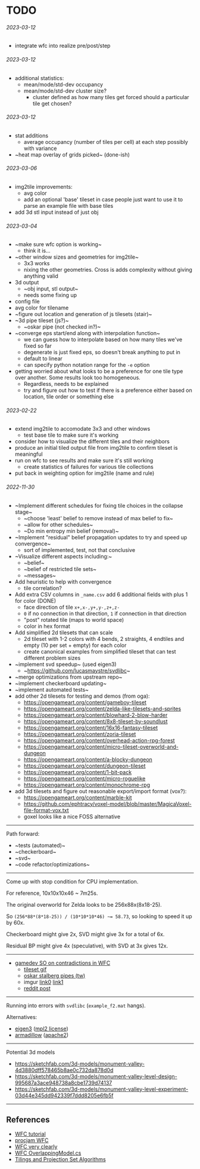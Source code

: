 TODO
===

###### 2023-03-12

* integrate wfc into realize pre/post/step


###### 2023-03-12

* additional statistics:
  - mean/mode/std-dev occupancy
  - mean/mode/std-dev cluster size?
    + cluster defined as how many tiles get forced should a particular
      tile get chosen?


###### 2023-03-12

* stat additions
  - average occupancy (number of tiles per cell) at each step
    possibly with variance
* ~heat map overlay of grids picked~ (done-ish)

###### 2023-03-06

* img2tile improvements:
  - avg color
  - add an optional 'base' tileset in case people just want to use
    it to parse an example file with base tiles
* add 3d stl input instead of just obj

###### 2023-03-04

* ~make sure wfc option is working~
  - think it is...
* ~other window sizes and geometries for img2tile~
  - 3x3 works
  - nixing the other geometries. Cross is adds complexity without
    giving anything valid
* 3d output
  - ~obj input, stl output~
  - needs some fixing up
* config file
* avg color for tilename
* ~figure out location and generation of js tilesets (stair)~
* ~3d pipe tileset (js?)~
  - ~oskar pipe (not checked in?)~
* ~converge eps start/end along with interpolation function~
  - we can guess how to interpolate based on how many tiles
    we've fixed so far
  - degenerate is just fixed eps, so doesn't break anything
    to put in
  - default to linear
  - can specify python notation range for the `-e` option
* getting worried about what looks to be a preference
  for one tile type over another. Some results look too
  homogeneous.
  - Regardless, needs to be explained
  - try and figure out how to test if there is a preference
    either based on location, tile order or something else

###### 2023-02-22

* extend img2tile to accomodate 3x3 and other windows
  - test base tile to make sure it's working
* consider how to visualize the different tiles and their
  neighbors
* produce an initial tiled output file from img2tile to
  confirm tileset is meaningful
* run on wfc to see results and make sure it's still working
  - create statistics of failures for various tile collections
* put back in weighting option for img2tile (name and rule)

###### 2022-11-30

* ~Implement different schedules for fixing tile choices in the collapse stage~
  - ~choose 'least' belief to remove instead of max belief to fix~
  - ~allow for other schedules~
  - ~Do min entropy min belief (removal)~
* ~Implement "residual" belief propagation updates to try and speed up convergence~
  - sort of implemented, test, not that conclusive
* ~Visualize different aspects including:~
  - ~belief~
  - ~belief of restricted tile sets~
  - ~messages~
* Add heuristic to help with convergence
  - tile correlation?
* Add extra CSV columns in `_name.csv` add 6 additional fields with plus 1 for color (DONE)
  - face direction of tile `x+,x-,y+,y-,z+,z-`
  - `0` if no connection in that direction, `1` if connection in that direction
  - "post" rotated tile (maps to world space)
  - color in hex format
* Add simplified 2d tilesets that can scale
  - 2d tileset with 1-2 colors with 4 bends, 2 straights, 4 endtiles and empty (10 per set + empty) for each color
  - create canonical examples from simplified tileset that can test different problem sizes
* ~implement svd speedup~ (used eigen3)
  - ~https://github.com/lucasmaystre/svdlibc~
* ~merge optimizations from upstream repo~
* ~implement checkerboard updating~
* ~implement automated tests~
* add other 2d tilesets for testing and demos (from oga):
  - https://opengameart.org/content/gameboy-tileset
  - https://opengameart.org/content/zelda-like-tilesets-and-sprites
  - https://opengameart.org/content/blowhard-2-blow-harder
  - https://opengameart.org/content/8x8-tileset-by-soundlust
  - https://opengameart.org/content/16x16-fantasy-tileset
  - https://opengameart.org/content/zoria-tileset
  - https://opengameart.org/content/overhead-action-rpg-forest
  - https://opengameart.org/content/micro-tileset-overworld-and-dungeon
  - https://opengameart.org/content/a-blocky-dungeon
  - https://opengameart.org/content/dungeon-tileset
  - https://opengameart.org/content/1-bit-pack
  - https://opengameart.org/content/micro-roguelike
  - https://opengameart.org/content/monochrome-rpg
* add 3d tilesets and figure out reasonable export/import format (vox?):
  - https://opengameart.org/content/marble-kit
  - https://github.com/ephtracy/voxel-model/blob/master/MagicaVoxel-file-format-vox.txt
  - goxel looks like a nice FOSS alternative



---

Path forward:

* ~tests (automated)~
* ~checkerboard~
* ~svd~
* ~code refactor/optimizations~

---

Come up with stop condition for CPU implementation.

For reference, 10x10x10x46 ~ 7m25s.

The original overworld for Zelda looks to be 256x88x(8x18-25).

So `(256*88*(8*18-25)) / (10*10*10*46) ~= 58.73`, so looking to speed it up by 60x.

Checkerboard might give 2x, SVD might give 3x for a total of 6x.

Residual BP might give 4x (speculative), with SVD at 3x gives 12x.

---

* [gamedev SO on contradictions in WFC](https://gamedev.stackexchange.com/questions/178443/resolving-contradictions-in-wfc-more-efficiently-than-naive-backtracking)
  - [tileset gif](https://imgur.com/1b8FYNG)
  - [oskar stalberg pipes (tw)](https://twitter.com/Nolithius/status/1218534693903138818)
  - imgur [link0](https://imgur.com/ZLVkuaI) [link1](https://imgur.com/XXyrpmc)
  - [reddit post](https://www.reddit.com/r/proceduralgeneration/comments/eq2vxh/resolving_error_states_in_wfc_more_efficiently/)

---

Running into errors with `svdlibc` (`example_f2.mat` hangs).

Alternatives:

* [eigen3](https://eigen.tuxfamily.org/index.php?title=Main_Page) ([mpl2 license](https://www.mozilla.org/en-US/MPL/2.0/FAQ/))
* [armadillow](https://arma.sourceforge.net/faq.html) ([apache2](https://opensource.org/licenses/Apache-2.0))

---

Potential 3d models

* https://sketchfab.com/3d-models/monument-valley-4d3880dff578465b8ae0c732da878d0d
* https://sketchfab.com/3d-models/monument-valley-level-design-995687a3ace948738a8cbe1739d74137
* https://sketchfab.com/3d-models/monument-valley-level-experiment-03d44e345dd942339f7ddd8205e6fb5f


---

References
---

* [WFC tutorial](https://medium.com/swlh/wave-function-collapse-tutorial-with-a-basic-exmaple-implementation-in-python-152d83d5cdb1)
* [procjam WFC](https://www.procjam.com/tutorials/wfc/)
* [WFC very clearly](https://robertheaton.com/2018/12/17/wavefunction-collapse-algorithm/)
* [WFC OverlappingModel.cs](https://github.com/mxgmn/WaveFunctionCollapse/blob/master/OverlappingModel.cs)
* [Tilings and Projection Set Algorithms](https://gvarnavides.com/musings/tilings-and-projection-set-algorithms/)



